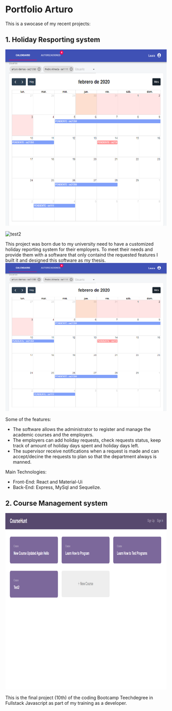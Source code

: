 # Portfolio Arturo

This is a swocase of my recent projects:

## 1. Holiday Resporting system

<img src="https://github.com/apellicerep/intro/blob/master/vista.png" alt="test"
	title="test" width="550" height="550" />
	
![test2](https://github.com/apellicerep/intro/blob/master/vista.jgp)

This project was born due to my university need to have a customized holiday reporting system for their employers. To meet their needs and provide them with a software that only containd the requested features I built it and designed this software as my thesis. 
![test](https://github.com/apellicerep/intro/blob/master/vista.png)

Some of the features:

* The software allows the administrator to register and manage the academic courses and the employers.
* The employers can add holiday requests, check requests status, keep track of amount of holiday days spent and holiday days left.
* The supervisor receive notifications when a request is made and can accept/decine the requests to plan so that the department always is manned.

Main Technologies:

* Front-End: React and Material-Ui
* Back-End: Express, MySql and Sequelize.

## 2. Course Management system

<img src="https://github.com/apellicerep/intro/blob/master/fullstackRestApipng2.png" alt="test"
	title="test" width="550" height="550" />

This is the final project (10th) of the coding Bootcamp Teechdegree in Fullstack Javascript as part of my training as a developer.

